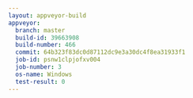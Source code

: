 ```yaml
---
layout: appveyor-build
appveyor:
  branch: master
  build-id: 39663908
  build-number: 466
  commit: 64b323f83dc0d87112dc9e3a30dc4f8ea31933f1
  job-id: psnw1clpjofxv004
  job-number: 3
  os-name: Windows
  test-result: 0
---
```

